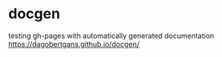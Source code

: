 # docgen
testing gh-pages with automatically generated documentation
https://dagobertgans.github.io/docgen/
